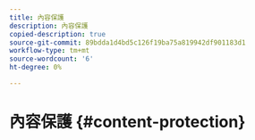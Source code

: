 ```yaml
---
title: 內容保護
description: 內容保護
copied-description: true
source-git-commit: 89bdda1d4bd5c126f19ba75a819942df901183d1
workflow-type: tm+mt
source-wordcount: '6'
ht-degree: 0%

---
```



# 內容保護 {#content-protection}
